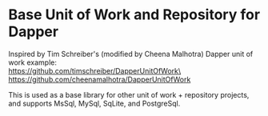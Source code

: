 # Base Unit of Work and Repository for Dapper

Inspired by Tim Schreiber's (modified by Cheena Malhotra) Dapper unit of work example:\
https://github.com/timschreiber/DapperUnitOfWork\
https://github.com/cheenamalhotra/DapperUnitOfWork

This is used as a base library for other unit of work + repository projects, and supports MsSql, MySql, SqLite, and PostgreSql.
